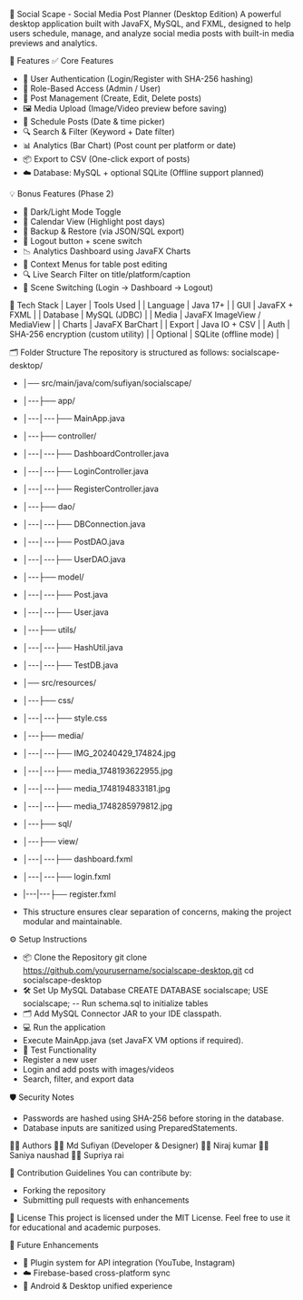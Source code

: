 📱 Social Scape - Social Media Post Planner (Desktop Edition)
A powerful desktop application built with JavaFX, MySQL, and FXML, designed to help users schedule, manage, and analyze social media posts with built-in media previews and analytics.

🚀 Features
✅ Core Features
- 🔐 User Authentication (Login/Register with SHA-256 hashing)
- 👥 Role-Based Access (Admin / User)
- 📝 Post Management (Create, Edit, Delete posts)
- 🖼️ Media Upload (Image/Video preview before saving)
- 📅 Schedule Posts (Date & time picker)
- 🔍 Search & Filter (Keyword + Date filter)
- 📊 Analytics (Bar Chart) (Post count per platform or date)
- 📦 Export to CSV (One-click export of posts)
- ☁️ Database: MySQL + optional SQLite (Offline support planned)

💡 Bonus Features (Phase 2)
- 🎨 Dark/Light Mode Toggle
- 🧭 Calendar View (Highlight post days)
- 💾 Backup & Restore (via JSON/SQL export)
- 🚪 Logout button + scene switch
- 📉 Analytics Dashboard using JavaFX Charts
- 🔁 Context Menus for table post editing
- 🔍 Live Search Filter on title/platform/caption
- 🔄 Scene Switching (Login → Dashboard → Logout)

🧱 Tech Stack
| Layer | Tools Used | 
| Language | Java 17+ | 
| GUI | JavaFX + FXML | 
| Database | MySQL (JDBC) | 
| Media | JavaFX ImageView / MediaView | 
| Charts | JavaFX BarChart | 
| Export | Java IO + CSV | 
| Auth | SHA-256 encryption (custom utility) | 
| Optional | SQLite (offline mode) | 



🗂️ Folder Structure
The repository is structured as follows:
socialscape-desktop/
- │── src/main/java/com/sufiyan/socialscape/
- │---├── app/
- │---│---├── MainApp.java
- │---├── controller/
- │---│---├── DashboardController.java
- │---│---├── LoginController.java
- │---│---├── RegisterController.java
- │---├── dao/
- │---│---├── DBConnection.java
- │---│---├── PostDAO.java
- │---│---├── UserDAO.java
- │---├── model/
- │---│---├── Post.java
- │---│---├── User.java
- │---├── utils/
- │---│---├── HashUtil.java
- │---│---├── TestDB.java
- │── src/resources/
- │---├── css/
- │---│---├── style.css
- │---├── media/
- │---│---├── IMG_20240429_174824.jpg
- │---│---├── media_1748193622955.jpg
- │---│---├── media_1748194833181.jpg
- │---│---├── media_1748285979812.jpg
- │---├── sql/
- │---├── view/
- │---│---├── dashboard.fxml
- │---│---├── login.fxml
- |---|---├── register.fxml
  
- This structure ensures clear separation of concerns, making the project modular and maintainable.

⚙️ Setup Instructions
- 📦 Clone the Repository
git clone https://github.com/yourusername/socialscape-desktop.git
cd socialscape-desktop
- 🛠️ Set Up MySQL Database
CREATE DATABASE socialscape;
USE socialscape;
-- Run schema.sql to initialize tables
- 🗂️ Add MySQL Connector JAR to your IDE classpath.
- 💻 Run the application
- Execute MainApp.java (set JavaFX VM options if required).
- 🧪 Test Functionality
- Register a new user
- Login and add posts with images/videos
- Search, filter, and export data

🛡️ Security Notes
- Passwords are hashed using SHA-256 before storing in the database.
- Database inputs are sanitized using PreparedStatements.

🧑‍💻 Authors
👨‍💻 Md Sufiyan (Developer & Designer)
👨‍💻 Niraj kumar
👨‍💻 Saniya naushad
👨‍💻 Supriya rai

🤝 Contribution Guidelines
You can contribute by:
- Forking the repository
- Submitting pull requests with enhancements

📃 License
This project is licensed under the MIT License. Feel free to use it for educational and academic purposes.

🔮 Future Enhancements
- 🔌 Plugin system for API integration (YouTube, Instagram)
- ☁️ Firebase-based cross-platform sync
- 📱 Android & Desktop unified experience


